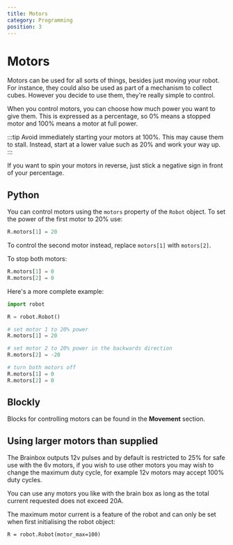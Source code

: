 ```yaml
---
title: Motors
category: Programming
position: 3
---
```

# Motors

Motors can be used for all sorts of things, besides just moving your robot. For instance, they could also be used as part of a mechanism to collect cubes. However you decide to use them, they're really simple to control.

When you control motors, you can choose how much power you want to give them. This is expressed as a percentage, so 0% means a stopped motor and 100% means a motor at full power.

:::tip
Avoid immediately starting your motors at 100%. This may cause them to stall. Instead, start at a lower value such as 20% and work your way up. 
:::

If you want to spin your motors in reverse, just stick a negative sign in front of your percentage.



## Python

You can control motors using the `motors` property of the `Robot` object. To set the power of the first motor to 20% use:

```python
R.motors[1] = 20
```

To control the second motor instead, replace `motors[1]` with `motors[2]`.

To stop both motors:

```py
R.motors[1] = 0
R.motors[2] = 0
```

Here's a more complete example:

```py
import robot

R = robot.Robot()

# set motor 1 to 20% power
R.motors[1] = 20

# set motor 2 to 20% power in the backwards direction
R.motors[2] = -20

# turn both motors off
R.motors[1] = 0
R.motors[2] = 0
```

## Blockly

Blocks for controlling motors can be found in the **Movement** section.

## Using larger motors than supplied

The Brainbox outputs 12v pulses and by default is restricted to 25% for safe use with the 6v motors, if you wish to use other motors you may wish to change the maximum duty cycle, for example 12v motors may accept 100% duty cycles.

You can use any motors you like with the brain box as long as the total current requested does not exceed 20A.

The maximum motor current is a feature of the robot and can only be set when first initialising the robot object:

```
R = robot.Robot(motor_max=100)
```
